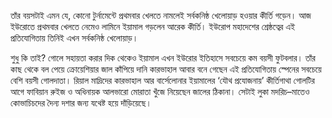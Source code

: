 তাঁর বয়সটাই এমন যে, কোনো টুর্নামেন্টে প্রথমবার খেলতে নামলেই সর্বকনিষ্ঠ খেলোয়াড় হওয়ার কীর্তি গড়েন। আজ ইউরোতে প্রথমবার খেলতে নেমেও লামিনে ইয়ামাল গড়লেন আরেক কীর্তি। ইউরোপ মহাদেশের শ্রেষ্ঠত্বের এই প্রতিযোগিতায় তিনিই এখন সর্বকনিষ্ঠ খেলোয়াড়।

শুধু কি তাই? গোলে সহায়তা করার দিক থেকেও ইয়ামাল এখন ইউরোর ইতিহাসে সবচেয়ে কম বয়সী ফুটবলার। তাঁর কাছ থেকে বল পেয়ে ক্রোয়েশিয়ার জাল কাঁপিয়ে দানি কারভাহাল আবার বনে গেছেন এই প্রতিযোগিতায় স্পেনের সবচেয়ে বেশি বয়সী গোলদাতা। রিয়াল মাদ্রিদের কারভাহাল আর বার্সেলোনার ইয়ামালের ‘যৌথ প্রযোজনায়’ কীর্তিগাথা গোলটির আগে ফাবিয়ান রুইজ ও অধিনায়ক আলভারো মোরাতা খুঁজে নিয়েছেন জালের ঠিকানা। সেটাই লুকা মদরিচ–মাতেও কোভাচিচদের দৈন্য দশার জন্য যথেষ্ট হয়ে দাঁড়িয়েছে।

